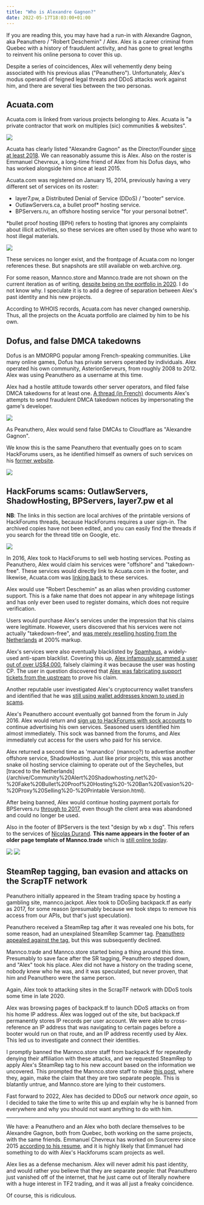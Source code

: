 ```yaml
---
title: "Who is Alexandre Gagnon?"
date: 2022-05-17T18:03:00+01:00
---
```


If you are reading this, you may have had a run-in with Alexandre Gagnon, aka Peanuthero / "Robert Deschemin" / Alex. Alex is a career criminal from Quebec with a history of fraudulent activity, and has gone to great lengths to reinvent his online persona to cover this up.

Despite a series of coincidences, Alex will vehemently deny being associated with his previous alias ("Peanuthero"). Unfortunately, Alex's modus operandi of feigned legal threats and DDoS attacks work against him, and there are several ties between the two personas.

## Acuata.com

Acuata.com is linked from various projects belonging to Alex. Acuata is "a private contractor that work on multiples (sic) communities & websites".

![](/img/articles/acuata.com-now.png)

Acuata has clearly listed "Alexandre Gagnon" as the Director/Founder [since at least 2018](https://web.archive.org/web/20180412212144/https://acuata.com/). We can reasonably assume this is Alex. Also on the roster is Emmanuel Chevreux, a long-time friend of Alex from his Dofus days, who has worked alongside him since at least 2015.

Acuata.com was registered on January 15, 2014, previously having a very different set of services on its roster:

* layer7.pw, a Distributed Denial of Service (DDoS) / "booter" service.
* OutlawServers.ca, a bullet proof* hosting service.
* BPServers.ru, an offshore hosting service "for your personal botnet".

*bullet proof hosting (BPH) refers to hosting that ignores any complaints about illicit activities, so these services are often used by those who want to host illegal materials. 

![](/img/articles/acuata.com-2016.png)

These services no longer exist, and the frontpage of Acuata.com no longer references these. But snapshots are still available on web.archive.org.

For some reason, Mannco.store and Mannco.trade are not shown on the current iteration as of writing, [despite being on the portfolio in 2020](https://archive.ph/KHmlf). I do not know why. I speculate it is to add a degree of separation between Alex's past identity and his new projects.

According to WHOIS records, Acuata.com has never changed ownership. Thus, all the projects on the Acuata portfolio are claimed by him to be his own.

## Dofus, and false DMCA takedowns

Dofus is an MMORPG popular among French-speaking communities. Like many online games, Dofus has private servers operated by individuals.  Alex operated his own community, AsterionServeurs, from roughly 2008 to 2012. Alex was using Peanuthero as a username at this time.

Alex had a hostile attitude towards other server operators, and filed false DMCA takedowns for at least one. [A thread (in French)](https://archive.ph/ElqbV) documents Alex's attempts to send fraudulent DMCA takedown notices by impersonating the game's developer.

![](/img/articles/peanuthero-dofus-dmca.png)

As Peanuthero, Alex would send false DMCAs to Cloudflare as "Alexandre Gagnon". 

We know this is the same Peanuthero that eventually goes on to scam HackForums users, as he identified himself as owners of such services on his [former website](https://web.archive.org/web/20141218054701/http://peanuthero.com/).

![](/img/articles/peanuthero.com.png)

## HackForums scams: OutlawServers, ShadowHosting, BPServers, layer7.pw et al 

**NB**: The links in this section are local archives of the printable versions of HackForums threads, because HackForums requires a user sign-in. The archived copies have not been edited, and you can easily find the threads if you search for the thread title on Google, etc.

![](/img/articles/skype.png)

In 2016, Alex took to HackForums to sell web hosting services. Posting as Peanuthero, Alex would claim his services were "offshore" and "takedown-free". These services would directly link to Acuata.com in the footer, and likewise, Acuata.com was [linking back](https://web.archive.org/web/20150423042823/http://acuata.com/) to these services.

Alex would use "Robert Deschemin" as an alias when providing customer support. This is a fake name that does not appear in any whitepage listings and has only ever been used to register domains, which does not require verification.

Users would purchase Alex's services under the impression that his claims were legitimate. However, users discovered that his services were not actually "takedown-free", and [was merely reselling hosting from the Netherlands](/archive/bpservers-scam-alert.html) at 200% markup.

Alex's services were also eventually blacklisted by [Spamhaus](https://www.spamhaus.org/), a widely-used anti-spam blacklist. Covering this up, [Alex infamously scammed a user out of over US$4,000](/archive/scammed-by-peanuthero.html), falsely claiming it was because the user was hosting CP. The user in question discovered that [Alex was fabricating support tickets from the upstream](/archive/peanuthero-support-tickets.html) to prove his claim. 

Another reputable user investigated Alex's cryptocurrency wallet transfers and identified that he was [still using wallet addresses known to used in scams](/archive/peanuthero-ban-evasion.html).

Alex's Peanuthero account eventually got banned from the forum in July 2016. Alex would return and [sign up to HackForums with sock accounts](/archive/bpservers-ru-sock.html) to continue advertising his own services. Seasoned users identified him almost immediately. This sock was banned from the forums, and Alex immediately cut access for the users who paid for his service.

Alex returned a second time as 'manandco' (mannco?) to advertise another offshore service, ShadowHosting. Just like prior projects, this was another snake oil hosting service claiming to operate out of the Seychelles, but [traced to the Netherlands](/archive/Community%20Alert%20Shadowhosting.net%20-%20Fake%20Bullet%20Proof%20Hosting%20-%20Ban%20Evasion%20-%20Proxy%20Selling%20-%20Printable Version.html).

After being banned, Alex would continue hosting payment portals for BPServers.ru [through to 2017](https://web.archive.org/web/20170710174638/https://bpservers.ru/), even though the client area was abandoned and could no longer be used.

Also in the footer of BPServers is the text "design by wb x dsg". This refers to the services of [Nicolas Durand](https://archive.ph/B1CbV). **This name appears in the footer of an older page template of Mannco.trade** which is [still online today](https://archive.ph/mXnG8).

![](/img/articles/wbxdsg-bpservers.png)
![](/img/articles/wbxdsg.png)

## SteamRep tagging, ban evasion and attacks on the ScrapTF network

Peanuthero initially appeared in the Steam trading space by hosting a gambling site, mannco.jackpot. Alex took to DDoSing backpack.tf as early as 2017, for some reason (presumably because we took steps to remove his access from our APIs, but that's just speculation).

Peanuthero received a SteamRep tag after it was revealed one his bots, for some reason, had an unexplained SteamRep Scammer tag. [Peanuthero appealed against the tag](https://forums.steamrep.com/threads/appeal-76561198026734540-%E2%9C%85peanuthero-mannco-trade-banned-by-sr.180729/), but this was subsequently declined.

Mannco.trade and Mannco.store started being a thing around this time. Presumably to save face after the SR tagging, Peanuthero stepped down, and "Alex" took his place. Alex did not have a history on the trading scene, nobody knew who he was, and it was speculated, but never proven, that him and Peanuthero were the same person.

Again, Alex took to attacking sites in the ScrapTF network with DDoS tools some time in late 2020.

Alex was browsing pages of backpack.tf to launch DDoS attacks on from his home IP address. Alex was logged out of the site, but backpack.tf permanently stores IP records per user account. We were able to cross-reference an IP address that was navigating to certain pages before a booter would run on that route, and an IP address recently used by Alex. This led us to investigate and connect their identities.

I promptly banned the Mannco.store staff from backpack.tf for repeatedly denying their affiliation with these attacks, and we requested SteamRep to apply Alex's SteamRep tag to his new account based on the information we uncovered. This prompted the Mannco.store staff to make [this post](https://archive.ph/hkDUL), where they, again, make the claim that they are two separate people. This is blatantly untrue, and Mannco.store are lying to their customers.

Fast forward to 2022, Alex has decided to DDoS our network *once again*, so I decided to take the time to write this up and explain why he is banned from everywhere and why you should not want anything to do with him.

----

We have: a Peanuthero and an Alex who both declare themselves to be Alexandre Gagnon, both from Quebec, both working on the same projects, with the same friends. Emmanuel Chevreux has worked on Sourcerev since 2015 [according to his resume](https://archive.ph/jTL33), and it is highly likely that Emmanuel had something to do with Alex's Hackforums scam projects as well. 

Alex lies as a defense mechanism. Alex will never admit his past identity, and would rather you believe that they are separate people: that Peanuthero just vanished off of the internet, that he just came out of literally nowhere with a huge interest in TF2 trading, and it was all just a freaky coincidence.

Of course, this is ridiculous.